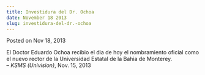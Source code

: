 ```yaml
---
title: Investidura del Dr. Ochoa
date: November 18 2013
slug: investidura-del-dr.-ochoa
---
```


 



<span class="date">Posted on Nov 18, 2013    </span>
<p>El Doctor Eduardo Ochoa recibio el dia de hoy el nombramiento
oficial como el nuevo rector de la Universidad Estatal de la Bahia
de Monterey.<br>
&#x2013; <em>KSMS (Univision)</em>, Nov. 15, 2013</br></p>





 
